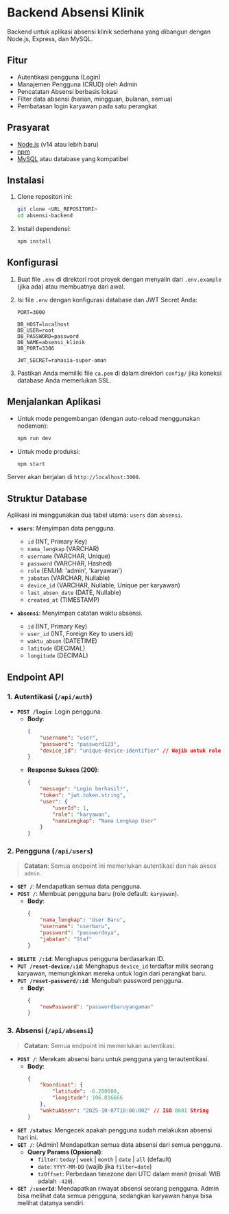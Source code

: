 # Backend Absensi Klinik

Backend untuk aplikasi absensi klinik sederhana yang dibangun dengan Node.js, Express, dan MySQL.

## Fitur

-   Autentikasi pengguna (Login)
-   Manajemen Pengguna (CRUD) oleh Admin
-   Pencatatan Absensi berbasis lokasi
-   Filter data absensi (harian, mingguan, bulanan, semua)
-   Pembatasan login karyawan pada satu perangkat

## Prasyarat

-   [Node.js](https://nodejs.org/) (v14 atau lebih baru)
-   [npm](https://www.npmjs.com/)
-   [MySQL](https://www.mysql.com/) atau database yang kompatibel

## Instalasi

1.  Clone repositori ini:
    ```bash
    git clone <URL_REPOSITORI>
    cd absensi-backend
    ```

2.  Install dependensi:
    ```bash
    npm install
    ```

## Konfigurasi

1.  Buat file `.env` di direktori root proyek dengan menyalin dari `.env.example` (jika ada) atau membuatnya dari awal.

2.  Isi file `.env` dengan konfigurasi database dan JWT Secret Anda:
    ```
    PORT=3000

    DB_HOST=localhost
    DB_USER=root
    DB_PASSWORD=password
    DB_NAME=absensi_klinik
    DB_PORT=3306

    JWT_SECRET=rahasia-super-aman
    ```

3.  Pastikan Anda memiliki file `ca.pem` di dalam direktori `config/` jika koneksi database Anda memerlukan SSL.

## Menjalankan Aplikasi

-   Untuk mode pengembangan (dengan auto-reload menggunakan nodemon):
    ```bash
    npm run dev
    ```

-   Untuk mode produksi:
    ```bash
    npm start
    ```

Server akan berjalan di `http://localhost:3000`.

## Struktur Database

Aplikasi ini menggunakan dua tabel utama: `users` dan `absensi`.

-   **`users`**: Menyimpan data pengguna.
    -   `id` (INT, Primary Key)
    -   `nama_lengkap` (VARCHAR)
    -   `username` (VARCHAR, Unique)
    -   `password` (VARCHAR, Hashed)
    -   `role` (ENUM: 'admin', 'karyawan')
    -   `jabatan` (VARCHAR, Nullable)
    -   `device_id` (VARCHAR, Nullable, Unique per karyawan)
    -   `last_absen_date` (DATE, Nullable)
    -   `created_at` (TIMESTAMP)

-   **`absensi`**: Menyimpan catatan waktu absensi.
    -   `id` (INT, Primary Key)
    -   `user_id` (INT, Foreign Key to users.id)
    -   `waktu_absen` (DATETIME)
    -   `latitude` (DECIMAL)
    -   `longitude` (DECIMAL)

## Endpoint API

### 1. Autentikasi (`/api/auth`)

-   **`POST /login`**: Login pengguna.
    -   **Body**:
        ```json
        {
            "username": "user",
            "password": "password123",
            "device_id": "unique-device-identifier" // Wajib untuk role 'karyawan'
        }
        ```
    -   **Response Sukses (200)**:
        ```json
        {
            "message": "Login berhasil!",
            "token": "jwt.token.string",
            "user": {
                "userId": 1,
                "role": "karyawan",
                "namaLengkap": "Nama Lengkap User"
            }
        }
        ```

### 2. Pengguna (`/api/users`)

> **Catatan**: Semua endpoint ini memerlukan autentikasi dan hak akses `admin`.

-   **`GET /`**: Mendapatkan semua data pengguna.
-   **`POST /`**: Membuat pengguna baru (role default: `karyawan`).
    -   **Body**:
        ```json
        {
            "nama_lengkap": "User Baru",
            "username": "userbaru",
            "password": "passwordnya",
            "jabatan": "Staf"
        }
        ```
-   **`DELETE /:id`**: Menghapus pengguna berdasarkan ID.
-   **`PUT /reset-device/:id`**: Menghapus `device_id` terdaftar milik seorang karyawan, memungkinkan mereka untuk login dari perangkat baru.
-   **`PUT /reset-password/:id`**: Mengubah password pengguna.
    -   **Body**:
        ```json
        {
            "newPassword": "passwordbaruyangaman"
        }
        ```

### 3. Absensi (`/api/absensi`)

> **Catatan**: Semua endpoint ini memerlukan autentikasi.

-   **`POST /`**: Merekam absensi baru untuk pengguna yang terautentikasi.
    -   **Body**:
        ```json
        {
            "koordinat": {
                "latitude": -6.200000,
                "longitude": 106.816666
            },
            "waktuAbsen": "2025-10-07T10:00:00Z" // ISO 8601 String
        }
        ```
-   **`GET /status`**: Mengecek apakah pengguna sudah melakukan absensi hari ini.
-   **`GET /`**: (Admin) Mendapatkan semua data absensi dari semua pengguna.
    -   **Query Params (Opsional)**:
        -   `filter`: `today` | `week` | `month` | `date` | `all` (default)
        -   `date`: `YYYY-MM-DD` (wajib jika `filter=date`)
        -   `tzOffset`: Perbedaan timezone dari UTC dalam menit (misal: WIB adalah `-420`).
-   **`GET /:userId`**: Mendapatkan riwayat absensi seorang pengguna. Admin bisa melihat data semua pengguna, sedangkan karyawan hanya bisa melihat datanya sendiri.
